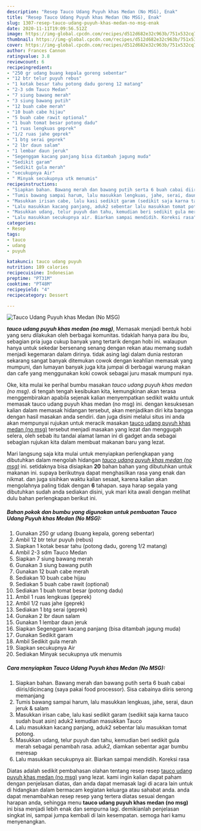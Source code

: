 ```yaml
---
description: "Resep Tauco Udang Puyuh khas Medan (No MSG), Enak"
title: "Resep Tauco Udang Puyuh khas Medan (No MSG), Enak"
slug: 1307-resep-tauco-udang-puyuh-khas-medan-no-msg-enak
date: 2020-11-11T19:09:56.512Z
image: https://img-global.cpcdn.com/recipes/d512d682e32c963b/751x532cq70/tauco-udang-puyuh-khas-medan-no-msg-foto-resep-utama.jpg
thumbnail: https://img-global.cpcdn.com/recipes/d512d682e32c963b/751x532cq70/tauco-udang-puyuh-khas-medan-no-msg-foto-resep-utama.jpg
cover: https://img-global.cpcdn.com/recipes/d512d682e32c963b/751x532cq70/tauco-udang-puyuh-khas-medan-no-msg-foto-resep-utama.jpg
author: Frances Cannon
ratingvalue: 3.8
reviewcount: 6
recipeingredient:
- "250 gr udang buang kepala goreng sebentar"
- "12 btr telur puyuh rebus"
- "1 kotak besar tahu potong dadu goreng 12 matang"
- "2-3 sdm Tauco Medan"
- "7 siung bawang merah"
- "3 siung bawang putih"
- "12 buah cabe merah"
- "10 buah cabe hijau"
- "5 buah cabe rawit optional"
- "1 buah tomat besar potong dadu"
- "1 ruas lengkuas geprek"
- "1/2 ruas jahe geprek"
- "1 btg serai geprek"
- "2 lbr daun salam"
- "1 lembar daun jeruk"
- "Segenggam kacang panjang bisa ditambah jagung muda"
- "Sedikit garam"
- "Sedikit gula merah"
- "secukupnya Air"
- " Minyak secukupnya utk menumis"
recipeinstructions:
- "Siapkan bahan. Bawang merah dan bawang putih serta 6 buah cabai diiris/dicincang (saya pakai food processor). Sisa cabainya diiris serong memanjang"
- "Tumis bawang sampai harum, lalu masukkan lengkuas, jahe, serai, daun jeruk &amp; salam"
- "Masukkan irisan cabe, lalu kasi sedikit garam (sedikit saja karna tauco sudah buat asin) aduk2 kemudian masukkan Tauco"
- "Lalu masukkan kacang panjang, aduk2 sebentar lalu masukkan tomat potong."
- "Masukkan udang, telur puyuh dan tahu, kemudian beri sedikit gula merah sebagai penambah rasa. aduk2, diamkan sebentar agar bumbu meresap"
- "Lalu masukkan secukupnya air. Biarkan sampai mendidih. Koreksi rasa"
categories:
- Resep
tags:
- tauco
- udang
- puyuh

katakunci: tauco udang puyuh 
nutrition: 189 calories
recipecuisine: Indonesian
preptime: "PT31M"
cooktime: "PT48M"
recipeyield: "4"
recipecategory: Dessert

---
```



![Tauco Udang Puyuh khas Medan (No MSG)](https://img-global.cpcdn.com/recipes/d512d682e32c963b/751x532cq70/tauco-udang-puyuh-khas-medan-no-msg-foto-resep-utama.jpg)

<b><i>tauco udang puyuh khas medan (no msg)</i></b>, Memasak menjadi bentuk hobi yang seru dilakukan oleh berbagai komunitas. tidaklah hanya para ibu ibu, sebagian pria juga cukup banyak yang tertarik dengan hobi ini. walaupun hanya untuk sekedar bersenang senang dengan rekan atau memang sudah menjadi kegemaran dalam dirinya. tidak asing lagi dalam dunia restoran sekarang sangat banyak ditemukan cowok dengan keahlian memasak yang mumpuni, dan lumayan banyak juga kita jumpai di berbagai warung makan dan cafe yang menggunakan koki cowok sebagai juru masak mumpuni nya.

Oke, kita mulai ke perihal bumbu masakan <i>tauco udang puyuh khas medan (no msg)</i>. di tengah tengah kesibukan kita, kemungkinan akan terasa menggembirakan apabila sejenak kalian menyempatkan sedikit waktu untuk memasak tauco udang puyuh khas medan (no msg) ini. dengan kesuksesan kalian dalam memasak hidangan tersebut, akan menjadikan diri kita bangga dengan hasil masakan anda sendiri. dan juga disini melalui situs ini anda akan mempunyai rujukan untuk meracik masakan <u>tauco udang puyuh khas medan (no msg)</u> tersebut menjadi masakan yang lezat dan menggugah selera, oleh sebab itu tandai alamat laman ini di gadget anda sebagai sebagian rujukan kita dalam membuat makanan baru yang lezat.




Mari langsung saja kita mulai untuk menyiapkan perlengkapan yang dibutuhkan dalam mengolah hidangan <u><i>tauco udang puyuh khas medan (no msg)</i></u> ini. setidaknya bisa disiapkan <b>20</b> bahan bahan yang dibutuhkan untuk makanan ini. supaya berikutnya dapat menghasilkan rasa yang enak dan nikmat. dan juga sisihkan waktu kalian sesaat, karena kalian akan mengolahnya paling tidak dengan <b>6</b> tahapan. saya harap segala yang dibutuhkan sudah anda sediakan disini, yuk mari kita awali dengan melihat dulu bahan perlengkapan berikut ini.

<!--inarticleads1-->

##### Bahan pokok dan bumbu yang digunakan untuk pembuatan Tauco Udang Puyuh khas Medan (No MSG):

1. Gunakan 250 gr udang (buang kepala, goreng sebentar)
1. Ambil 12 btr telur puyuh (rebus)
1. Siapkan 1 kotak besar tahu (potong dadu, goreng 1/2 matang)
1. Ambil 2-3 sdm Tauco Medan
1. Siapkan 7 siung bawang merah
1. Gunakan 3 siung bawang putih
1. Gunakan 12 buah cabe merah
1. Sediakan 10 buah cabe hijau
1. Sediakan 5 buah cabe rawit (optional)
1. Sediakan 1 buah tomat besar (potong dadu)
1. Ambil 1 ruas lengkuas (geprek)
1. Ambil 1/2 ruas jahe (geprek)
1. Sediakan 1 btg serai (geprek)
1. Gunakan 2 lbr daun salam
1. Gunakan 1 lembar daun jeruk
1. Siapkan Segenggam kacang panjang (bisa ditambah jagung muda)
1. Gunakan Sedikit garam
1. Ambil Sedikit gula merah
1. Siapkan secukupnya Air
1. Sediakan  Minyak secukupnya utk menumis




<!--inarticleads2-->

##### Cara menyiapkan Tauco Udang Puyuh khas Medan (No MSG):

1. Siapkan bahan. Bawang merah dan bawang putih serta 6 buah cabai diiris/dicincang (saya pakai food processor). Sisa cabainya diiris serong memanjang
1. Tumis bawang sampai harum, lalu masukkan lengkuas, jahe, serai, daun jeruk &amp; salam
1. Masukkan irisan cabe, lalu kasi sedikit garam (sedikit saja karna tauco sudah buat asin) aduk2 kemudian masukkan Tauco
1. Lalu masukkan kacang panjang, aduk2 sebentar lalu masukkan tomat potong.
1. Masukkan udang, telur puyuh dan tahu, kemudian beri sedikit gula merah sebagai penambah rasa. aduk2, diamkan sebentar agar bumbu meresap
1. Lalu masukkan secukupnya air. Biarkan sampai mendidih. Koreksi rasa




Diatas adalah sedikit pembahasan olahan tentang resep resep <u>tauco udang puyuh khas medan (no msg)</u> yang lezat. kami ingin kalian dapat paham dengan penjelasan diatas, dan anda dapat memasak lagi di acara lain untuk di hidangkan dalam bermacam kegiatan keluarga atau sahabat anda. anda dapat menambahkan resep resep yang tertera diatas sesuai dengan harapan anda, sehingga menu <b>tauco udang puyuh khas medan (no msg)</b> ini bisa menjadi lebih enak dan sempurna lagi. demikianlah penjelasan singkat ini, sampai jumpa kembali di lain kesempatan. semoga hari kamu menyenangkan.

